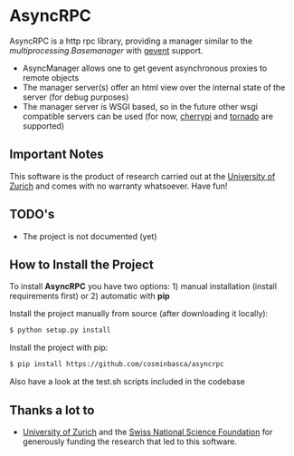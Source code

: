 AsyncRPC
========

AsyncRPC is a http rpc library, providing a manager similar to the *multiprocessing.Basemanager* with [gevent](http://www.gevent.org/) support.
* AsyncManager allows one to get gevent asynchronous proxies to remote objects
* The manager server(s) offer an html view over the internal state of the server (for debug purposes)
* The manager server is WSGI based, so in the future other wsgi compatible servers can be used (for now, [cherrypi](http://www.cherrypy.org/) and [tornado](http://www.tornadoweb.org/) are supported) 

Important Notes
---------------
This software is the product of research carried out at the [University of Zurich](http://www.ifi.uzh.ch/ddis.html) and comes with no warranty whatsoever. Have fun!

TODO's
------
* The project is not documented (yet)

How to Install the Project
--------------------------
To install **AsyncRPC** you have two options: 1) manual installation (install requirements first) or 2) automatic with **pip**

Install the project manually from source (after downloading it locally):
```sh
$ python setup.py install
```

Install the project with pip:
```sh
$ pip install https://github.com/cosminbasca/asyncrpc
```

Also have a look at the test.sh scripts included in the codebase 

Thanks a lot to
---------------
* [University of Zurich](http://www.ifi.uzh.ch/ddis.html) and the [Swiss National Science Foundation](http://www.snf.ch/en/Pages/default.aspx) for generously funding the research that led to this software.
